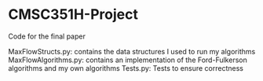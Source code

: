 # CMSC351H-Project
Code for the final paper

MaxFlowStructs.py: contains the data structures I used to run my algorithms
MaxFlowAlgorithms.py: contains an implementation of the Ford-Fulkerson algorithms and my own algorithms
Tests.py: Tests to ensure correctness
